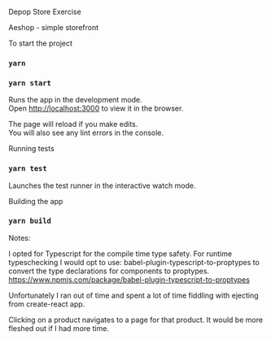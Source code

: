 Depop Store Exercise

Aeshop - simple storefront

To start the project

### `yarn`
### `yarn start`

Runs the app in the development mode.<br />
Open [http://localhost:3000](http://localhost:3000) to view it in the browser.

The page will reload if you make edits.<br />
You will also see any lint errors in the console.

Running tests
### `yarn test`
Launches the test runner in the interactive watch mode.<br />

Building the app
### `yarn build`


Notes:

I opted for Typescript for the compile time type safety. 
For runtime typeschecking I would opt to use: babel-plugin-typescript-to-proptypes to convert the type declarations for components to proptypes. https://www.npmjs.com/package/babel-plugin-typescript-to-proptypes

Unfortunately I ran out of time and spent a lot of time fiddling with ejecting from create-react app.

Clicking on a product navigates to a page for that product. It would be more fleshed out if I had more time.
